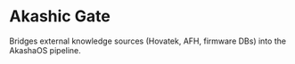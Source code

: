 # Akashic Gate

Bridges external knowledge sources (Hovatek, AFH, firmware DBs) into the AkashaOS pipeline.
